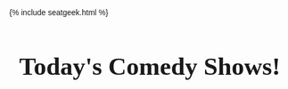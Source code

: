 {% include seatgeek.html %}



<h1>Today's Comedy Shows!</h1>

<style>
    #eventTable td {
      color: black;
    }
    div.dataTables_wrapper div.dataTables_filter label {
        color: white;
    }
      body {
      font-family: Arial, sans-serif;
    }
    #eventTable {
      border-collapse: collapse;
      width: 100%;
    }
    #eventTable th,
    #eventTable td {
      padding: 10px;
      text-align: left;
    }
    #eventTable th {
      background-color: #724283;
      color: white;
    }
    #eventTable tbody tr:nth-child(even) {
      background-color: #f2f2f2;
    }
    #eventTable tbody tr:hover {
      background-color: #724283;
    }
    div.dataTables_wrapper div.dataTables_filter label {
      color: white;
    }
    h1 {
    text-align: center;
    margin-bottom: 10px;
    font-size: 45px;
    font-family: 'FontName', Courgette;
    }
    h2 {
    text-align: center;
    margin-bottom: 100px;
    font-size: 20px;
    color: #724283;
  }
  </style>